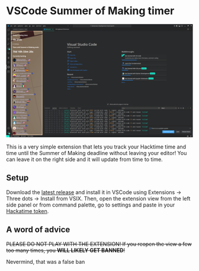 # VSCode Summer of Making timer
![Demo](img/demo.png)

This is a very simple extension that lets you track your Hacktime time and time until the Summer of Making deadline without leaving your editor! You can leave it on the right side and it will update from time to time.

## Setup
Download the [latest release](https://github.com/Milk-Cool/vscode-som-timer/releases) and install it in VSCode using Extensions -> Three dots -> Install from VSIX. Then, open the extension view from the left side panel or from command palette, go to settings and paste in your [Hackatime token](https://hackatime.hackclub.com/my/settings).

## A word of advice
~~PLEASE DO NOT PLAY WITH THE EXTENSION! If you reopen the view a few too many times, you **WILL LIKELY GET BANNED**!~~

Nevermind, that was a false ban